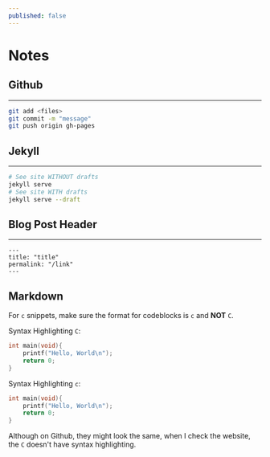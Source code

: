 ```yaml
---
published: false
---
```

# Notes

## Github
---
```sh
git add <files>
git commit -m "message"
git push origin gh-pages
```

## Jekyll
---
```sh
# See site WITHOUT drafts
jekyll serve
# See site WITH drafts
jekyll serve --draft
```

## Blog Post Header
---
```
---
title: "title"
permalink: "/link"
---
```
## Markdown

For `c` snippets, make sure the format for codeblocks is `c` and **NOT** `C`. 

Syntax Highlighting `C`:

```C
int main(void){
    printf("Hello, World\n");
    return 0;
}
```

Syntax Highlighting `c`:

```c
int main(void){
    printf("Hello, World\n");
    return 0;
}
```

Although on Github, they might look the same, when I check the website, the `C` doesn't have syntax highlighting.